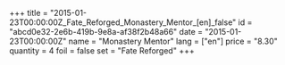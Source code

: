 +++
title = "2015-01-23T00:00:00Z_Fate_Reforged_Monastery_Mentor_[en]_false"
id = "abcd0e32-2e6b-419b-9e8a-af38f2b48a66"
date = "2015-01-23T00:00:00Z"
name = "Monastery Mentor"
lang = ["en"]
price = "8.30"
quantity = 4
foil = false
set = "Fate Reforged"
+++
